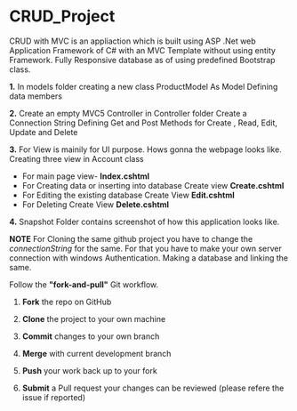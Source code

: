 # CRUD_Project

CRUD with MVC is an appliaction which is built using ASP .Net web Application Framework of C# with an MVC Template without using entity Framework.
Fully Responsive database as of using predefined Bootstrap class.


**1.** In models folder creating a new class ProductModel As Model
Defining data members

**2.**  Create an empty MVC5 Controller in Controller folder
Create a Connection String
Defining Get and Post Methods for Create , Read, Edit, Update and Delete


**3.** For View is mainily for UI purpose. Hows gonna the webpage looks like.
Creating three view in Account class
- For main page view- **Index.cshtml**
- For Creating data or inserting into database Create view **Create.cshtml**
- For Editing the existing database Create View **Edit.cshtml**
- For Deleting Create View **Delete.cshtml**

**4.** Snapshot Folder contains screenshot of how this application looks like.

**NOTE** For Cloning the same github project you have to change the *connectionString* for the same. For that you have to make your own server connection with windows Authentication. Making a database and linking the same.




Follow the **"fork-and-pull"** Git workflow.


1. **Fork** the repo on GitHub


2. **Clone** the project to your own machine

3. **Commit** changes to your own branch


4. **Merge** with current development branch

5. **Push** your work back up to your fork

6. **Submit** a Pull request your changes can be reviewed (please refere the issue if reported)
